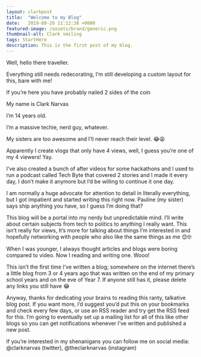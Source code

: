 ```yaml
---
layout: clarkpost
title:  "Welcome to my Blog"
date:   2019-09-26 11:12:38 +0000
featured-image: /assets/brand/generic.png
thumbnail-alt: Clark smiling
tags: StartHere
description: This is the first post of my blog.
---
```


Well, hello there traveller.

Everything still needs redecorating, I’m still developing a custom layout for this, bare with me! 

If you’re here you have probably nailed 2 sides of the coin

My name is Clark Narvas

I’m 14 years old.

I’m a massive techie, nerd guy, whatever.

My sisters are too awesome and I’ll never reach their level. 😂😫

Apparently I create vlogs that only have 4 views, well, I guess you’re one of my 4 viewers! Yay.

I’ve also created a bunch of after videos for some hackathons and I used to run a podcast called Tech Byte that covered 2 stories and I made it every day, I don’t make it anymore but I’d be willing to continue it one day.

I am normally a huge advocate for attention to detail in literally everything, but I got impatient and started writing this right now. Pauline (my sister) says ship anything you have, so I guess I’m doing that?

This blog will be a portal into my nerdy but unpredictable mind. I’ll write about certain subjects from tech to politics to anything I really want. This isn’t really for views, It’s more for talking about things I’m interested in and hopefully networking with people who also like the same things as me 😊🤓

When I was younger, I always thought articles and blogs were boring compared to video. Now I reading and writing one. Wooo! 

This isn’t the first time I’ve written a blog; somewhere on the internet there’s a little blog from 3 or 4 years ago that was written on the end of my primary school years and on the eve of Year 7. If anyone still has it, please delete any links you still have 😂

Anyway, thanks for dedicating your brains to reading this ranty, talkative blog post. If you want more, I’d suggest you’d put this on your bookmarks and check every few days, or use an RSS reader and try get the RSS feed for this. I’m going to eventually set up a mailing list for all of this like other blogs so you can get notifications whenever I’ve written and published a new post.

If you’re interested in my shenanigans you can follow me on social media: @clarknarvas (twitter), @theclarknarvas (instagram)
